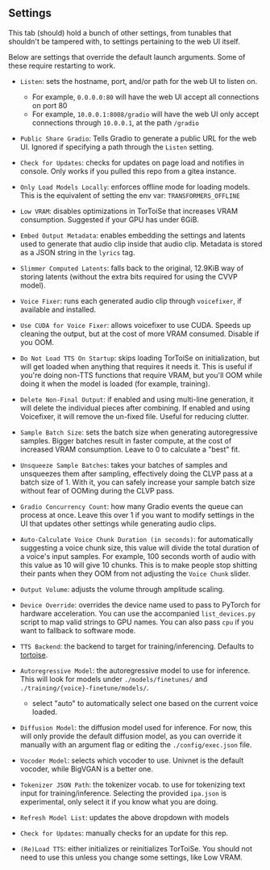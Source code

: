 ## Settings

This tab (should) hold a bunch of other settings, from tunables that shouldn't be tampered with, to settings pertaining to the web UI itself.

Below are settings that override the default launch arguments. Some of these require restarting to work.
* `Listen`: sets the hostname, port, and/or path for the web UI to listen on.
	- For example, `0.0.0.0:80` will have the web UI accept all connections on port 80
	- For example, `10.0.0.1:8008/gradio` will have the web UI only accept connections through `10.0.0.1`, at the path `/gradio`
* `Public Share Gradio`: Tells Gradio to generate a public URL for the web UI. Ignored if specifying a path through the `Listen` setting.
* `Check for Updates`: checks for updates on page load and notifies in console. Only works if you pulled this repo from a gitea instance.
* `Only Load Models Locally`: enforces offline mode for loading models. This is the equivalent of setting the env var: `TRANSFORMERS_OFFLINE`
* `Low VRAM`: disables optimizations in TorToiSe that increases VRAM consumption. Suggested if your GPU has under 6GiB.
* `Embed Output Metadata`: enables embedding the settings and latents used to generate that audio clip inside that audio clip. Metadata is stored as a JSON string in the `lyrics` tag.
* `Slimmer Computed Latents`: falls back to the original, 12.9KiB way of storing latents (without the extra bits required for using the CVVP model).
* `Voice Fixer`: runs each generated audio clip through `voicefixer`, if available and installed.
* `Use CUDA for Voice Fixer`: allows voicefixer to use CUDA. Speeds up cleaning the output, but at the cost of more VRAM consumed. Disable if you OOM.
* `Do Not Load TTS On Startup`: skips loading TorToiSe on initialization, but will get loaded when anything that requires it needs it. This is useful if you're doing non-TTS functions that require VRAM, but you'll OOM while doing it when the model is loaded (for example, training).
* `Delete Non-Final Output`: if enabled and using multi-line generation, it will delete the individual pieces after combining. If enabled and using Voicefixer, it will remove the un-fixed file. Useful for reducing clutter.

* `Sample Batch Size`: sets the batch size when generating autoregressive samples. Bigger batches result in faster compute, at the cost of increased VRAM consumption. Leave to 0 to calculate a "best" fit.
* `Unsqueeze Sample Batches`: takes your batches of samples and unsqueezes them after sampling, effectively doing the CLVP pass at a batch size of 1. With it, you can safely increase your sample batch size without fear of OOMing during the CLVP pass.
* `Gradio Concurrency Count`: how many Gradio events the queue can process at once. Leave this over 1 if you want to modify settings in the UI that updates other settings while generating audio clips.
* `Auto-Calculate Voice Chunk Duration (in seconds)`: for automatically suggesting a voice chunk size, this value will divide the total duration of a voice's input samples. For example, 100 seconds worth of audio with this value as 10 will give 10 chunks. This is to make people stop shitting their pants when they OOM from not adjusting the `Voice Chunk` slider.
* `Output Volume`: adjusts the volume through amplitude scaling.
* `Device Override`: overrides the device name used to pass to PyTorch for hardware acceleration. You can use the accompanied `list_devices.py` script to map valid strings to GPU names. You can also pass `cpu` if you want to fallback to software mode.

* `TTS Backend`: the backend to target for training/inferencing. Defaults to [tortoise](https://git.ecker.tech/mrq/tortoise-tts/).
* `Autoregressive Model`: the autoregressive model to use for inference. This will look for models under `./models/finetunes/` and `./training/{voice}-finetune/models/`.
	- select "auto" to automatically select one based on the current voice loaded.
* `Diffusion Model`: the diffusion model used for inference. For now, this will only provide the default diffusion model, as you can override it manually with an argument flag or editing the `./config/exec.json` file.
* `Vocoder Model`: selects which vocoder to use. Univnet is the default vocoder, while BigVGAN is a better one.
* `Tokenizer JSON Path`: the tokenizer vocab. to use for tokenizing text input for training/inference. Selecting the provided `ipa.json` is experimental, only select it if you know what you are doing.

* `Refresh Model List`: updates the above dropdown with models
* `Check for Updates`: manually checks for an update for this rep.
* `(Re)Load TTS`: either initializes or reinitializes TorToiSe. You should not need to use this unless you change some settings, like Low VRAM.